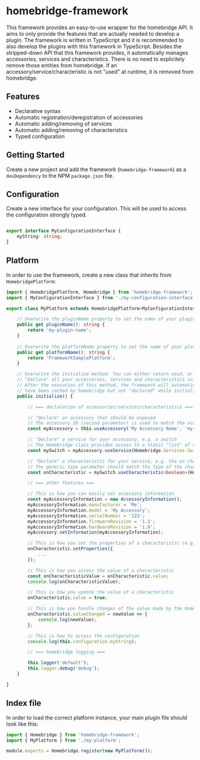 # homebridge-framework

This framework provides an easy-to-use wrapper for the homebridge API. It aims to only provide the features that are actually needed to develop a plugin.
The framework is written in TypeScript and it is recommended to also develop the plugins with this framework in TypeScript.
Besides the stripped-down API that this framework provides, it automatically manages accessories, services and characteristics. There is no need to explicitely remove those entities from homebridge. If an accessory/service/characteristic is not "used" at runtime, it is removed from homebridge.

## Features

* Declarative syntax
* Automatic registration/deregistration of accessories
* Automatic adding/removing of services
* Automatic adding/removing of characteristics
* Typed configuration

## Getting Started

Create a new project and add the framework (`homebridge-framework`) as a `devDependency` to the NPM `package.json` file.

## Configuration

Create a new interface for your configuration. This will be used to access the configuration strongly typed.

```ts

export interface MyConfigurationInterface {
    myString: string;
}

```

## Platform

In order to use the framework, create a new class that inherits from `HomebridgePlatform`:

```ts
import { HomebridgePlatform, Homebridge } from 'homebridge-framework';
import { MyConfigurationInterface } from './my-configuration-interface';

export class MyPlatform extends HomebridgePlatform<MyConfigurationInterface> {

    // Overwrite the pluginName property to set the name of your plugin
    public get pluginName(): string {
        return 'my-plugin-name';
    }    
    
    // Overwrite the platformName property to set the name of your platform (used in the config.json file)
    public get platformName(): string {
        return 'FrameworkSamplePlatform';
    }

    // Overwrite the initialize method. You can either return void, or Promise<void> if you have asyncronous calls here.
    // "Declare" all your accessories, services and characteristics in this method. 
    // After the execution of this method, the framework will automatically remove all accessories/services/characteristics that
    // have been cached by homebridge but not "declared" while initialization.
    public initialize() {

        // === declaration of accessories/services/characteristics ===

        // "Declare" an accessory that should be exposed
        // The accessory ID (second parameter) is used to match the accessory from the cached accessories
        const myAccessory = this.useAccessory('My Accessory Name', 'my-accessory-id');

        // "Declare" a service for your accessory, e.g. a switch
        // The Homebridge class provides access to a static "list" of services
        const mySwitch = myAccessory.useService(Homebridge.Services.Switch, 'My Switch Name');

        // "Declare" a characteristic for your service, e.g. the on characteristic
        // The generic type parameter should match the type of the characteristic
        const onCharacteristic = mySwitch.useCharacteristic<boolean>(Homebridge.Characteristics.On);

        // === other features ===

        // This is how you can easily set accessory information
        const myAccessoryInformation = new AccessoryInformation();
        myAccessoryInformation.manufacturer = 'Me';
        myAccessoryInformation.model = 'My Accessory';
        myAccessoryInformation.serialNumber = '123';
        myAccessoryInformation.firmwareRevision = '1.1';
        myAccessoryInformation.hardwareRevision = '1.0';
        myAccessory.setInformation(myAccessoryInformation);

        // This is how you set the properties of a characteristic (e.g. need for thermostats to set minimum and maximum temperature)
        onCharacteristic.setProperties({
            ...
        });

        // This is how you access the value of a characteristic
        const onCharacteristicValue = onCharacteristic.value;
        console.log(onCharacteristicValue);

        // This is how you update the value of a characteristic
        onCharacteristic.value = true;

        // This is how you handle changes of the value made by the HomeKit user
        onCharacteristic.valueChanged = newValue => {
            console.log(newValue);
        };

        // This is how to access the configuration
        console.log(this.configuration.myString);

        // === homebridge logging ===

        this.logger('default');
        this.logger.debug('debug');
    }

}

```

## Index file

In order to load the correct platform instance, your main plugin file should look like this:

```ts
import { Homebridge } from 'homebridge-framework';
import { MyPlatform } from './my-platform';

module.exports = Homebridge.register(new MyPlatform());

```
